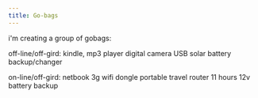 ```yaml
---
title: Go-bags
---
```


i'm creating a group of gobags:

off-line/off-gird:
 kindle,
 mp3 player
 digital camera
 USB solar battery backup/changer
 
on-line/off-gird:
 netbook
 3g wifi dongle
 portable travel router
 11 hours 12v battery backup

